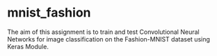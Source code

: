 # mnist_fashion
​The aim of this assignment is to train and test Convolutional Neural Networks for image classification on the Fashion-MNIST dataset using Keras Module.
